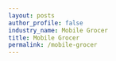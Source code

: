 ```yaml
---
layout: posts 
author_profile: false 
industry_name: Mobile Grocer
title: Mobile Grocer
permalink: /mobile-grocer
---
```

